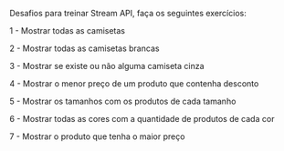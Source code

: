 Desafios para treinar Stream API, faça os seguintes exercícios:

1 - Mostrar todas as camisetas

2 - Mostrar todas as camisetas brancas

3 - Mostrar se existe ou não alguma camiseta cinza

4 - Mostrar o menor preço de um produto que contenha desconto

5 - Mostrar os tamanhos com os produtos de cada tamanho

6 - Mostrar todas as cores com a quantidade de produtos de cada cor

7 - Mostrar o produto que tenha o maior preço
